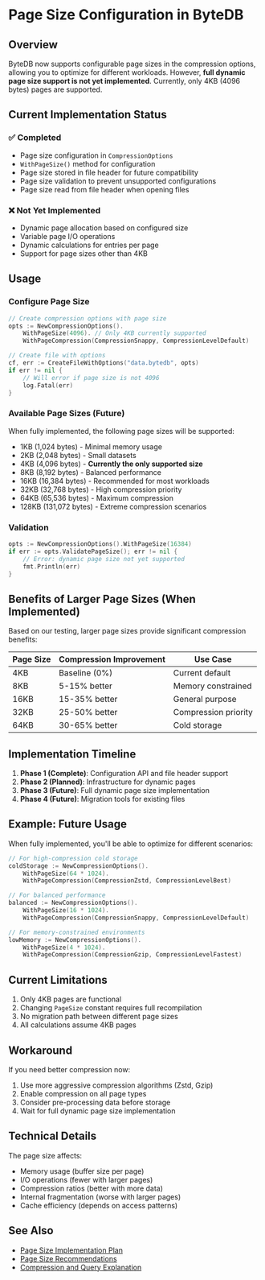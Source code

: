 # Page Size Configuration in ByteDB

## Overview

ByteDB now supports configurable page sizes in the compression options, allowing you to optimize for different workloads. However, **full dynamic page size support is not yet implemented**. Currently, only 4KB (4096 bytes) pages are supported.

## Current Implementation Status

### ✅ Completed
- Page size configuration in `CompressionOptions`
- `WithPageSize()` method for configuration
- Page size stored in file header for future compatibility
- Page size validation to prevent unsupported configurations
- Page size read from file header when opening files

### ❌ Not Yet Implemented
- Dynamic page allocation based on configured size
- Variable page I/O operations
- Dynamic calculations for entries per page
- Support for page sizes other than 4KB

## Usage

### Configure Page Size
```go
// Create compression options with page size
opts := NewCompressionOptions().
    WithPageSize(4096). // Only 4KB currently supported
    WithPageCompression(CompressionSnappy, CompressionLevelDefault)

// Create file with options
cf, err := CreateFileWithOptions("data.bytedb", opts)
if err != nil {
    // Will error if page size is not 4096
    log.Fatal(err)
}
```

### Available Page Sizes (Future)
When fully implemented, the following page sizes will be supported:
- 1KB (1,024 bytes) - Minimal memory usage
- 2KB (2,048 bytes) - Small datasets
- 4KB (4,096 bytes) - **Currently the only supported size**
- 8KB (8,192 bytes) - Balanced performance
- 16KB (16,384 bytes) - Recommended for most workloads
- 32KB (32,768 bytes) - High compression priority
- 64KB (65,536 bytes) - Maximum compression
- 128KB (131,072 bytes) - Extreme compression scenarios

### Validation
```go
opts := NewCompressionOptions().WithPageSize(16384)
if err := opts.ValidatePageSize(); err != nil {
    // Error: dynamic page size not yet supported
    fmt.Println(err)
}
```

## Benefits of Larger Page Sizes (When Implemented)

Based on our testing, larger page sizes provide significant compression benefits:

| Page Size | Compression Improvement | Use Case |
|-----------|------------------------|----------|
| 4KB | Baseline (0%) | Current default |
| 8KB | 5-15% better | Memory constrained |
| 16KB | 15-35% better | General purpose |
| 32KB | 25-50% better | Compression priority |
| 64KB | 30-65% better | Cold storage |

## Implementation Timeline

1. **Phase 1 (Complete)**: Configuration API and file header support
2. **Phase 2 (Planned)**: Infrastructure for dynamic pages
3. **Phase 3 (Future)**: Full dynamic page size implementation
4. **Phase 4 (Future)**: Migration tools for existing files

## Example: Future Usage

When fully implemented, you'll be able to optimize for different scenarios:

```go
// For high-compression cold storage
coldStorage := NewCompressionOptions().
    WithPageSize(64 * 1024).
    WithPageCompression(CompressionZstd, CompressionLevelBest)

// For balanced performance
balanced := NewCompressionOptions().
    WithPageSize(16 * 1024).
    WithPageCompression(CompressionSnappy, CompressionLevelDefault)

// For memory-constrained environments
lowMemory := NewCompressionOptions().
    WithPageSize(4 * 1024).
    WithPageCompression(CompressionGzip, CompressionLevelFastest)
```

## Current Limitations

1. Only 4KB pages are functional
2. Changing `PageSize` constant requires full recompilation
3. No migration path between different page sizes
4. All calculations assume 4KB pages

## Workaround

If you need better compression now:
1. Use more aggressive compression algorithms (Zstd, Gzip)
2. Enable compression on all page types
3. Consider pre-processing data before storage
4. Wait for full dynamic page size implementation

## Technical Details

The page size affects:
- Memory usage (buffer size per page)
- I/O operations (fewer with larger pages)
- Compression ratios (better with more data)
- Internal fragmentation (worse with larger pages)
- Cache efficiency (depends on access patterns)

## See Also

- [Page Size Implementation Plan](PAGE_SIZE_IMPLEMENTATION_PLAN.md)
- [Page Size Recommendations](PAGE_SIZE_RECOMMENDATIONS.md)
- [Compression and Query Explanation](COMPRESSION_QUERY_EXPLANATION.md)